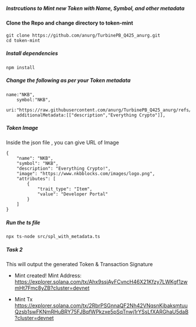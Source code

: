 ##### Instrcutions to Mint new Token with Name, Symbol, and other metadata

#### Clone the Repo and change directory to token-mint

```
git clone https://github.com/anurg/TurbinePB_Q425_anurg.git
cd token-mint
```

##### Install dependencies

```
npm install
```

##### Change the following as per your Token metadata

```
name:"NKB",
    symbol:"NKB",
    uri:"https://raw.githubusercontent.com/anurg/TurbinePB_Q425_anurg/refs/heads/main/nkb.json",
    additionalMetadata:[["description","Everything Crypto"]],
```

##### Token Image

Inside the json file , you can give URL of Image

```
{
    "name": "NKB",
    "symbol": "NKB",
    "description": "Everything Crypto!",
    "image": "https://www.nkbblocks.com/images/logo.png",
    "attributes": [
        {
            "trait_type": "Item",
            "value": "Developer Portal"
        }
    ]
}
```

##### Run the ts file

```
npx ts-node src/spl_with_metadata.ts
```

##### Task 2
This will output the generated Token & Transaction Signature


- Mint created! Mint Address: 
https://explorer.solana.com/tx/Ahx9ssjAyFCvncH46X21Kfzy7LWKgf1zwmHt7Fmc8yZB?cluster=devnet

- Mint Tx
 https://explorer.solana.com/tx/2RbrPSGnnaQF2Nh42VNqsnKibaksmtuuQzsb1swFKNmRHuBRY75FJBqfWPkzxe5pSqTnwj1rYSsLfXARGhaU5daB?cluster=devnet


